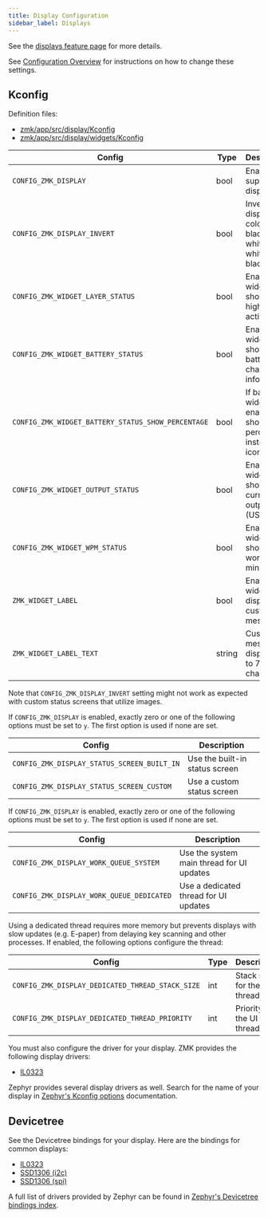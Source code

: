 ```yaml
---
title: Display Configuration
sidebar_label: Displays
---
```


See the [displays feature page](../features/displays.md) for more details.

See [Configuration Overview](index.md) for instructions on how to change these settings.

## Kconfig

Definition files:

- [zmk/app/src/display/Kconfig](https://github.com/zmkfirmware/zmk/blob/main/app/src/display/Kconfig)
- [zmk/app/src/display/widgets/Kconfig](https://github.com/zmkfirmware/zmk/blob/main/app/src/display/widgets/Kconfig)

| Config                                             | Type   | Description                                                    | Default |
| -------------------------------------------------- | ------ | -------------------------------------------------------------- | ------- |
| `CONFIG_ZMK_DISPLAY`                               | bool   | Enable support for displays                                    | n       |
| `CONFIG_ZMK_DISPLAY_INVERT`                        | bool   | Invert display colors from black-on-white to white-on-black    | n       |
| `CONFIG_ZMK_WIDGET_LAYER_STATUS`                   | bool   | Enable a widget to show the highest, active layer              | y       |
| `CONFIG_ZMK_WIDGET_BATTERY_STATUS`                 | bool   | Enable a widget to show battery charge information             | y       |
| `CONFIG_ZMK_WIDGET_BATTERY_STATUS_SHOW_PERCENTAGE` | bool   | If battery widget is enabled, show percentage instead of icons | n       |
| `CONFIG_ZMK_WIDGET_OUTPUT_STATUS`                  | bool   | Enable a widget to show the current output (USB/BLE)           | y       |
| `CONFIG_ZMK_WIDGET_WPM_STATUS`                     | bool   | Enable a widget to show words per minute                       | n       |
| `ZMK_WIDGET_LABEL`                                 | bool   | Enable a widget to display custom messages                     | n       |
| `ZMK_WIDGET_LABEL_TEXT`                            | string | Custom message to display, up to 7 characters                  | ZMK     |

Note that `CONFIG_ZMK_DISPLAY_INVERT` setting might not work as expected with custom status screens that utilize images.

If `CONFIG_ZMK_DISPLAY` is enabled, exactly zero or one of the following options must be set to `y`. The first option is used if none are set.

| Config                                      | Description                    |
| ------------------------------------------- | ------------------------------ |
| `CONFIG_ZMK_DISPLAY_STATUS_SCREEN_BUILT_IN` | Use the built-in status screen |
| `CONFIG_ZMK_DISPLAY_STATUS_SCREEN_CUSTOM`   | Use a custom status screen     |

If `CONFIG_ZMK_DISPLAY` is enabled, exactly zero or one of the following options must be set to `y`. The first option is used if none are set.

| Config                                    | Description                               |
| ----------------------------------------- | ----------------------------------------- |
| `CONFIG_ZMK_DISPLAY_WORK_QUEUE_SYSTEM`    | Use the system main thread for UI updates |
| `CONFIG_ZMK_DISPLAY_WORK_QUEUE_DEDICATED` | Use a dedicated thread for UI updates     |

Using a dedicated thread requires more memory but prevents displays with slow updates (e.g. E-paper) from delaying key scanning and other processes. If enabled, the following options configure the thread:

| Config                                           | Type | Description                  | Default |
| ------------------------------------------------ | ---- | ---------------------------- | ------- |
| `CONFIG_ZMK_DISPLAY_DEDICATED_THREAD_STACK_SIZE` | int  | Stack size for the UI thread | 2048    |
| `CONFIG_ZMK_DISPLAY_DEDICATED_THREAD_PRIORITY`   | int  | Priority for the UI thread   | 5       |

You must also configure the driver for your display. ZMK provides the following display drivers:

- [IL0323](https://github.com/zmkfirmware/zmk/blob/main/app/module/drivers/display/Kconfig.il0323)

Zephyr provides several display drivers as well. Search for the name of your display in [Zephyr's Kconfig options](https://docs.zephyrproject.org/3.5.0/kconfig.html) documentation.

## Devicetree

See the Devicetree bindings for your display. Here are the bindings for common displays:

- [IL0323](https://github.com/zmkfirmware/zmk/blob/main/app/module/dts/bindings/display/gooddisplay%2Cil0323.yaml)
- [SSD1306 (i2c)](https://docs.zephyrproject.org/3.5.0/build/dts/api/bindings/display/solomon,ssd1306fb-i2c.html)
- [SSD1306 (spi)](https://docs.zephyrproject.org/3.5.0/build/dts/api/bindings/display/solomon,ssd1306fb-spi.html)

A full list of drivers provided by Zephyr can be found in [Zephyr's Devicetree bindings index](https://docs.zephyrproject.org/3.5.0/build/dts/api/bindings.html).
